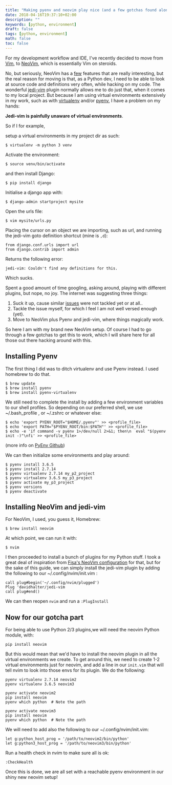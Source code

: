 ```yaml
---
title: "Making pyenv and neovim play nice (and a few gotchas found along the way)"
date: 2018-04-16T19:37:10+02:00
description: ""
keywords: [python, environment]
draft: false
tags: [python, environment]
math: false
toc: false
---
```


For my development workflow and IDE, I've recently decided to move from [Vim](https://www.vim.org/), to [NeoVim](https://neovim.io/), which is essentially Vim on steroids.

No, but seriously, NeoVim has a [few](https://neovim.io/charter/) features that are really interesting, but the real reason for moving is that, as a Python dev, I need to be able to look at source code and definitions very often, while hacking on my code.
The wonderful [jedi-vim](https://github.com/davidhalter/jedi-vim) plugin normally allows me to do just that, when it comes to my local project. But because I am using virtual environments extensively in my work, such as with [virtualenv](https://virtualenv.pypa.io/en/stable/) and/or [pyenv](https://github.com/pyenv/pyenv), I have a problem on my hands:

**Jedi-vim is painfully unaware of virtual environments**.

So if I for example,

setup a virtual environments in my project dir as such:
```
$ virtualenv -m python 3 venv
```

Activate the environment:
```
$ source venv/bin/activate
```

and then install Django:
```
$ pip install django
```

Initialise a django app with:
```
$ django-admin startproject mysite
```

Open the urls file:
```
$ vim mysite/urls.py
```

Placing the cursor on an object we are importing,
such as url, and running the jedi-vim goto definition shortcut (mine is `,d`):
```
from django.conf.urls import url
from django.contrib import admin
```

Returns the following error:
```
jedi-vim: Couldn't find any definitions for this.
```

Which sucks.

Spent a good amount of time googling, asking around, playing with different plugins, but nope, no joy.
The internet was suggesting three things:
1. Suck it up, cause similar [issues](https://github.com/davidhalter/jedi-vim/issues/744) were not tackled yet or at all..
2. Tackle the issue myself, for which I feel I am not well versed enough (yet).
3. Move to NeoVim plus Pyenv and jedi-vim, where things magically work.

So here I am with my brand new NeoVim setup.
Of course I had to go through a few gotchas to get this to work, which I will share here for all those out there hacking around with this.

## Installing Pyenv

The first thing I did was to ditch virtualenv and use Pyenv instead.
I used homebrew to do that.

```
$ brew update
$ brew install pyenv
$ brew install pyenv-virtualenv
```

We still need to complete the install by adding a few environment variables to our shell profiles.
So depending on our preferred shell, we use ~/.bash_profile , or ~/.zshrc or whatever else:
```
$ echo 'export PYENV_ROOT="$HOME/.pyenv"' >> <profile_file>
$ echo 'export PATH="$PYENV_ROOT/bin:$PATH"' >> <profile_file>
$ echo -e 'if command -v pyenv 1>/dev/null 2>&1; then\n  eval "$(pyenv init -)"\nfi' >> <profile_file>
```

(more info on [PyEnv Github](https://github.com/pyenv/pyenv))

We can then initialize some environments and play around:
```
$ pyenv install 3.6.5
$ pyenv install 2.7.14
$ pyenv virtualenv 2.7.14 my_p2_project
$ pyenv virtualenv 3.6.5 my_p3_project
$ pyenv activate my_p3_project
$ pyenv versions
$ pyenv deactivate
```
## Installing NeoVim and jedi-vim

For NeoVim, I used, you guess it, Homebrew:
```
$ brew install neovim
```

At which point, we can run it with:
```
$ nvim
```

I then proceeded to install a bunch of plugins for my Python stuff.
I took a great deal of inspiration from [Fisa's NeoVim configuration](https://raw.githubusercontent.com/fisadev/fisa-nvim-config/master/init.vim) for that, but for the sake of this guide, we can simply install the jedi-vim plugin by adding the following to our ~/.config/nvim/init.vim :
```
call plug#begin('~/.config/nvim/plugged')
Plug 'davidhalter/jedi-vim
call plug#end()
```

We can then reopen `nvim` and run a `:PlugInstall`

## Now for our gotcha part

For being able to use Python 2/3 plugins,we will need the neovim Python module, with:
```
pip install neovim
```

But this would mean that we'd have to install the neovim plugin in all the virtual environments we create.
To get around this, we need to create 1-2 virtual environments just for neovim, and add a line in our `init.vim` that will tell nvim to look into those envs for its plugin. We do the following:

```
pyenv virtualenv 2.7.14 neovim2
pyenv virtualenv 3.6.5 neovim3

pyenv activate neovim2
pip install neovim
pyenv which python  # Note the path

pyenv activate neovim3
pip install neovim
pyenv which python  # Note the path
```

We will need to add also the following to our ~/.config/nvim/init.vim:
```
let g:python_host_prog = '/path/to/neovim2/bin/python'
let g:python3_host_prog = '/path/to/neovim3/bin/python'
```

Run a health check in nvim to make sure all is ok:
```
:CheckHealth
```
Once this is done, we are all set with a reachable pyenv environment in our shiny new neovim setup!

